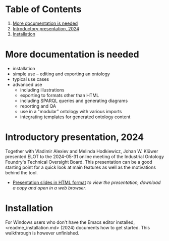 
# Table of Contents

1.  [More documentation is needed](#orgd2ebcf6)
2.  [Introductory presentation, 2024](#orgfc1deb8)
3.  [Installation](#org59c0bfe)



<a id="orgd2ebcf6"></a>

# More documentation is needed

-   installation
-   simple use &#x2013; editing and exporting an ontology
-   typical use cases
-   advanced use
    -   including illustrations
    -   exporting to formats other than HTML
    -   including SPARQL queries and generating diagrams
    -   reporting and QA
    -   use in a "modular" ontology with various imports
    -   integrating templates for generated ontology content


<a id="orgfc1deb8"></a>

# Introductory presentation, 2024

Together with Vladimir Alexiev and Melinda Hodkiewicz, Johan W. Klüwer presented ELOT to the 2024-05-31 online meeting of the Industrial Ontology Foundry's Technical Oversight Board.
This presentation can be a good starting point for a quick look at main features as well as the motivations behind the tool.

-   [Presentation slides in HTML format](20240525T181908--elot-presented-to-iof-tob__elot_emacs_iof.html) *to view the presentation, download a copy and open in a web browser*.


<a id="org59c0bfe"></a>

# Installation

For Windows users who don't have the Emacs editor installed, <readme_installation.md> (2024) documents how to get started. This walkthrough is however unfinished.

